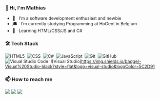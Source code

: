 ### 👋 Hi, I'm Mathias

- 👨 &nbsp; I'm a software development enthusiast and newbie
- 🎓 &nbsp; I’m currently studying Programming at HoGent in Belgium
- 📖 &nbsp; Learning HTML/CSS/JS and C#

### 🛠 Tech Stack

  ![HTML5](https://img.shields.io/badge/-HTML5-333333?style=flat&logo=HTML5)&nbsp;
  ![CSS](https://img.shields.io/badge/-CSS-333333?style=flat&logo=CSS3&logoColor=1572B6)&nbsp;
  ![C#](https://img.shields.io/badge/-C%20Sharp-black?style=flat&logo=c-sharp&logoColor=239120)&nbsp;
  ![JavaScript](https://img.shields.io/badge/-JavaScript-333333?style=flat&logo=javascript)&nbsp;
  ![Git](https://img.shields.io/badge/-Git-333333?style=flat&logo=git)&nbsp;
  ![GitHub](https://img.shields.io/badge/-GitHub-333333?style=flat&logo=github)&nbsp;
  ![Visual Studio Code](https://img.shields.io/badge/-Visual%20Studio%20Code-05122A?style=flat&logo=visual-studio-code&logoColor=007ACC)&nbsp;
  ![Visual Studio]https://img.shields.io/badge/-Visual%20Studio-black?style=flat&logo=visual-studio&logoColor=5C2D91

### 📫 How to reach me

  <a href="https://www.linkedin.com/in/mathiasvervaecke/"><img src="https://img.shields.io/badge/-Mathias%20Vervaecke-0077B5?       style=flat&logo=Linkedin&logoColor=white"/></a>
  <a href="mailto:vervaeckemathias@gmail.com"><img src="https://img.shields.io/badge/-Gmail-D14836?style=flat&logo=Gmail&logoColor=white"/></a>
  <a href="https://twitter.com/mathiasvck"><img src="https://img.shields.io/badge/-@mathiasvcr-1877F2?style=flat&logo=Twitter&logoColor=white"/></a>

 <!-- <a href="https://github.com/AVS1508">
  <img height="180em" src="https://github-readme-stats.vercel.app/api?username=usmahm&theme=buefy&show_icons=true" />
  <img height="180em" src="https://github-readme-stats.vercel.app/api/top-langs/?username=usmahm&theme=buefy&layout=compact" />
</a> -->




